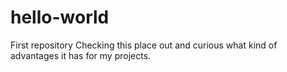 # hello-world
First repository
Checking this place out and curious what kind of advantages it has for my projects.
